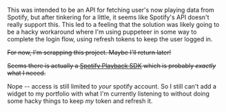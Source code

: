 This was intended to be an API for fetching user's now playing data from Spotify, but after tinkering for a little, it seems like Spotify's API doesn't really support this. This led to a feeling that the solution was likely going to be a hacky workaround where I'm using puppeteer in some way to complete the login flow, using refresh tokens to keep the user logged in.

~~For now, I'm scrapping this project. Maybe I'll return later!~~

~~Seems there is actually a [Spotify Playback SDK](https://developer.spotify.com/documentation/web-playback-sdk) which is probably _exactly_ what I neeed.~~

Nope -- access is still limited to _your_ spotify account. So I still can't add a widget to my portfolio with what I'm currently listening to without doing some hacky things to keep _my_ token and refresh it.
